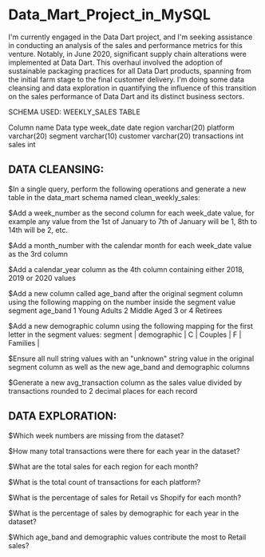 # Data_Mart_Project_in_MySQL

I'm currently engaged in the Data Dart project, and I'm seeking assistance in conducting an analysis of the sales and performance metrics for this venture. Notably, in June 2020, significant supply chain alterations were implemented at Data Dart. This overhaul involved the adoption of sustainable packaging practices for all Data Dart products, spanning from the initial farm stage to the final customer delivery. I'm doing some data cleansing and data exploration in quantifying the influence of this transition on the sales performance of Data Dart and its distinct business sectors.


SCHEMA USED: WEEKLY_SALES TABLE


Column name   Data type
week_date     date
region        varchar(20)
platform      varchar(20)
segment       varchar(10)
customer      varchar(20)
transactions  int
sales         int

## DATA CLEANSING:

$In a single query, perform the following operations and generate a new table in the data_mart schema named clean_weekly_sales:

$Add a week_number as the second column for each week_date value, for example any value from the 1st of January to 7th of January will be 1, 8th to 14th will be 2, etc.

$Add a month_number with the calendar month for each week_date value as the 3rd column

$Add a calendar_year column as the 4th column containing either 2018, 2019 or 2020 values

$Add a new column called age_band after the original segment column using the following mapping on the number inside the segment value
segment
age_band       1
Young Adults   2
Middle Aged    3 or 4
Retirees

$Add a new demographic column using the following mapping for the first letter in the segment values:
segment | demographic |
C | Couples |
F | Families |

$Ensure all null string values with an "unknown" string value in the original segment column as well as the new age_band and demographic columns

$Generate a new avg_transaction column as the sales value divided by transactions rounded to 2 decimal places for each record


## DATA EXPLORATION:

$Which week numbers are missing from the dataset?

$How many total transactions were there for each year in the dataset?

$What are the total sales for each region for each month?

$What is the total count of transactions for each platform?

$What is the percentage of sales for Retail vs Shopify for each month?

$What is the percentage of sales by demographic for each year in the dataset?

$Which age_band and demographic values contribute the most to Retail sales?






























